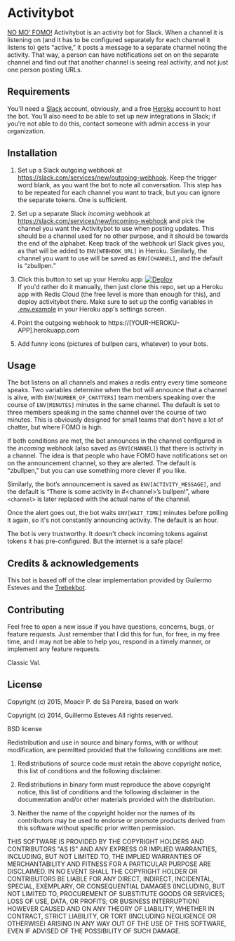 # Activitybot

[NO MO’ FOMO!](https://www.youtube.com/watch?v=2OFZj3HgzLw) Activitybot is an activity bot for Slack. When a channel it is listening on (and it has to be configured separately for each channel it listens to) gets “active,” it posts a message to a separate channel noting the activity. That way, a person can have notifications set on on the separate channel and find out that another channel is seeing real activity, and not just one person posting URLs.

## Requirements

You'll need a [Slack](https://slack.com) account, obviously, and a free [Heroku](https://www.heroku.com/) account to host the bot. You'll also need to be able to set up new integrations in Slack; if you're not able to do this, contact someone with admin access in your organization.

## Installation

1. Set up a Slack outgoing webhook at https://slack.com/services/new/outgoing-webhook. Keep the trigger word blank, as you want the bot to note all conversation. This step has to be repeated for each channel you want to track, but you can ignore the separate tokens. One is sufficient.

2. Set up a separate Slack *incoming* webhook at https://slack.com/services/new/incoming-webhook and pick the channel you want the Activitybot to use when posting updates. This should be a channel used for no other purpose, and it should be towards the end of the alphabet. Keep track of the webhook url Slack gives you, as that will be added to `ENV[WEBHOOK_URL]` in Heroku. Similarly, the channel you want to use will be saved as `ENV[CHANNEL]`, and the default is “zbullpen.”

3. Click this button to set up your Heroku app: [![Deploy](https://www.herokucdn.com/deploy/button.svg)](https://heroku.com/deploy)   
If you'd rather do it manually, then just clone this repo, set up a Heroku app with Redis Cloud (the free level is more than enough for this), and deploy activitybot there. Make sure to set up the config variables in
[.env.example](https://github.com/muziejus/activitybot/blob/master/.env.example) in your Heroku app's settings screen.

4. Point the outgoing webhook to https://[YOUR-HEROKU-APP].herokuapp.com

5. Add funny icons (pictures of bullpen cars, whatever) to your bots.

## Usage

The bot listens on all channels and makes a redis entry every time someone
speaks. Two variables determine when the bot will announce that a channel is
alive, with `ENV[NUMBER_OF_CHATTERS]` team members speaking over the course of
`ENV[MINUTES]` minutes in the same channel. The default is set to three members
speaking in the same channel over the course of two minutes. This is obviously
designed for small teams that don't have a lot of chatter, but where FOMO is
high.

If both conditions are met, the bot announces in the channel configured in the
*incoming* webhook (also saved as `ENV[CHANNEL]`) that there is activity in a
    channel. The idea is that people who have FOMO have notifications set on on
    the announcement channel, so they are alerted. The default is “zbullpen,”
    but you can use something more clever if you like.

Similarly, the bot’s announcement is saved as `ENV[ACTIVITY_MESSAGE]`, and the
default is “There is some activity in #&lt;channel&gt;’s bullpen!”, where `<channel>`
is later replaced with the actual name of the channel.

Once the alert goes out, the bot waits `ENV[WAIT_TIME]` minutes before polling
it again, so it's not constantly announcing activity. The default is an hour.

The bot is very trustworthy. It doesn't check incoming tokens against tokens it has pre-configured. But the internet is a safe place!

## Credits & acknowledgements

This bot is based off of the clear implementation provided by Guilermo Esteves and the [Trebekbot](http://github.com/gesteves/trebekbot).

## Contributing

Feel free to open a new issue if you have questions, concerns, bugs, or feature requests. Just remember that I did this for fun, for free, in my free time, and I may not be able to help you, respond in a timely manner, or implement any feature requests.

Classic Val.

## License 

Copyright (c) 2015, Moacir P. de Sá Pereira, based on work

Copyright (c) 2014, Guillermo Esteves
All rights reserved.

BSD license

Redistribution and use in source and binary forms, with or without modification, are permitted provided that the following conditions are met:

1. Redistributions of source code must retain the above copyright notice, this list of conditions and the following disclaimer.

2. Redistributions in binary form must reproduce the above copyright notice, this list of conditions and the following disclaimer in the documentation and/or other materials provided with the distribution.

3. Neither the name of the copyright holder nor the names of its contributors may be used to endorse or promote products derived from this software without specific prior written permission.

THIS SOFTWARE IS PROVIDED BY THE COPYRIGHT HOLDERS AND CONTRIBUTORS "AS IS" AND ANY EXPRESS OR IMPLIED WARRANTIES, INCLUDING, BUT NOT LIMITED TO, THE IMPLIED WARRANTIES OF MERCHANTABILITY AND FITNESS FOR A PARTICULAR PURPOSE ARE DISCLAIMED. IN NO EVENT SHALL THE COPYRIGHT HOLDER OR CONTRIBUTORS BE LIABLE FOR ANY DIRECT, INDIRECT, INCIDENTAL, SPECIAL, EXEMPLARY, OR CONSEQUENTIAL DAMAGES (INCLUDING, BUT NOT LIMITED TO, PROCUREMENT OF SUBSTITUTE GOODS OR SERVICES; LOSS OF USE, DATA, OR PROFITS; OR BUSINESS INTERRUPTION) HOWEVER CAUSED AND ON ANY THEORY OF LIABILITY, WHETHER IN CONTRACT, STRICT LIABILITY, OR TORT (INCLUDING NEGLIGENCE OR OTHERWISE) ARISING IN ANY WAY OUT OF THE USE OF THIS SOFTWARE, EVEN IF ADVISED OF THE POSSIBILITY OF SUCH DAMAGE.
